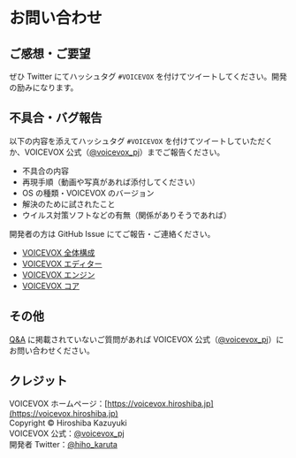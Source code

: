 # お問い合わせ

## ご感想・ご要望

ぜひ Twitter にてハッシュタグ `#VOICEVOX` を付けてツイートしてください。開発の励みになります。

## 不具合・バグ報告

以下の内容を添えてハッシュタグ `#VOICEVOX` を付けてツイートしていただくか、VOICEVOX 公式（[@voicevox_pj](https://twitter.com/voicevox_pj)）までご報告ください。

- 不具合の内容
- 再現手順（動画や写真があれば添付してください）
- OS の種類・VOICEVOX のバージョン
- 解決のために試されたこと
- ウイルス対策ソフトなどの有無（関係がありそうであれば）

開発者の方は GitHub Issue にてご報告・ご連絡ください。

- [VOICEVOX 全体構成](https://github.com/VOICEVOX/voicevox/blob/main/docs/%E5%85%A8%E4%BD%93%E6%A7%8B%E6%88%90.md)
- [VOICEVOX エディター](https://github.com/VOICEVOX/voicevox)
- [VOICEVOX エンジン](https://github.com/VOICEVOX/voicevox_engine)
- [VOICEVOX コア](https://github.com/VOICEVOX/voicevox_core)

## その他

[Q&A](https://voicevox.hiroshiba.jp/qa) に掲載されていないご質問があれば VOICEVOX 公式（[@voicevox_pj](https://twitter.com/voicevox_pj)）にお問い合わせください。

## クレジット

VOICEVOX ホームページ：[https://voicevox.hiroshiba.jp](https://voicevox.hiroshiba.jp)  
Copyright ©︎ Hiroshiba Kazuyuki  
VOICEVOX 公式：[@voicevox_pj](https://twitter.com/voicevox_pj)  
開発者 Twitter：[@hiho_karuta](https://twitter.com/hiho_karuta)

